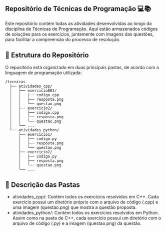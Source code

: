 ## Repositório de Técnicas de Programação 💻📚

Este repositório contém todas as atividades desenvolvidas ao longo da disciplina de Técnicas de Programação. Aqui estão armazenados códigos de soluções para os exercícios, juntamente com imagens das questões, para facilitar a compreensão do processo de resolução.

## 📂 Estrutura do Repositório

O repositório está organizado em duas principais pastas, de acordo com a linguagem de programação utilizada:

```
/tecnicas
  ├── atividades_cpp/
  │   ├── exercicio001/
  │   │   ├── codigo.cpp
  │   │   ├── resposta.png
  │   │   └── questao.png
  │   ├── exercicio2/
  │   │   ├── codigo.cpp
  │   │   ├── resposta.png
  │   │   └── questao.png
  │   └── ...
  └── atividades_python/
      ├── exercicio1/
      │   ├── codigo.py
      │   ├── resposta.png
      │   └── questao.png
      ├── exercicio2/
      │   ├── codigo.py
      │   ├── resposta.png
      │   └── questao.png
      └── ...

```

## 📝 Descrição das Pastas

<ul>
    <li>atividades_cpp/: Contém todos os exercícios resolvidos em C++. Cada exercício possui um diretório próprio com o arquivo de código (.cpp) e uma imagem (questao.png) que mostra a questão proposta.
    <li>atividades_python/: Contém todos os exercícios resolvidos em Python. Assim como na pasta de C++, cada exercício possui um diretório com o arquivo de código (.py) e a imagem (questao.png) da questão.
</ul>
